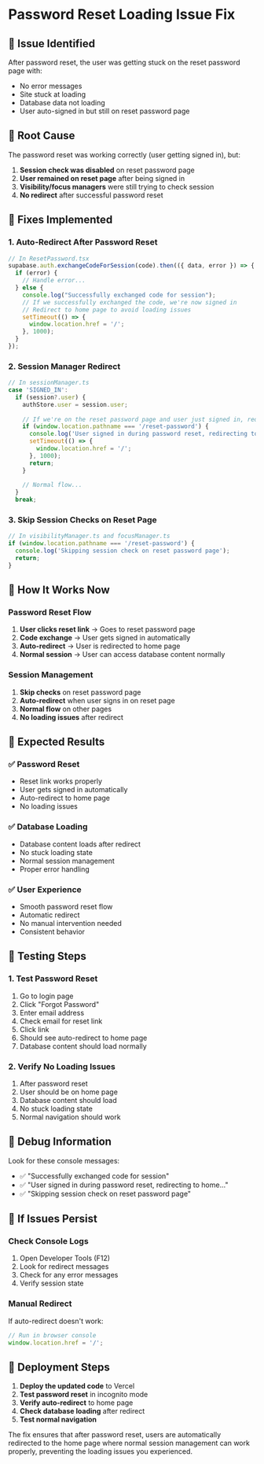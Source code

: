 # Password Reset Loading Issue Fix

## 🔧 **Issue Identified**

After password reset, the user was getting stuck on the reset password page with:
- No error messages
- Site stuck at loading
- Database data not loading
- User auto-signed in but still on reset password page

## 🔧 **Root Cause**

The password reset was working correctly (user getting signed in), but:
1. **Session check was disabled** on reset password page
2. **User remained on reset page** after being signed in
3. **Visibility/focus managers** were still trying to check session
4. **No redirect** after successful password reset

## 🔧 **Fixes Implemented**

### **1. Auto-Redirect After Password Reset**
```typescript
// In ResetPassword.tsx
supabase.auth.exchangeCodeForSession(code).then(({ data, error }) => {
  if (error) {
    // Handle error...
  } else {
    console.log("Successfully exchanged code for session");
    // If we successfully exchanged the code, we're now signed in
    // Redirect to home page to avoid loading issues
    setTimeout(() => {
      window.location.href = '/';
    }, 1000);
  }
});
```

### **2. Session Manager Redirect**
```typescript
// In sessionManager.ts
case 'SIGNED_IN':
  if (session?.user) {
    authStore.user = session.user;
    
    // If we're on the reset password page and user just signed in, redirect them
    if (window.location.pathname === '/reset-password') {
      console.log('User signed in during password reset, redirecting to home...');
      setTimeout(() => {
        window.location.href = '/';
      }, 1000);
      return;
    }
    
    // Normal flow...
  }
  break;
```

### **3. Skip Session Checks on Reset Page**
```typescript
// In visibilityManager.ts and focusManager.ts
if (window.location.pathname === '/reset-password') {
  console.log('Skipping session check on reset password page');
  return;
}
```

## 🔧 **How It Works Now**

### **Password Reset Flow**
1. **User clicks reset link** → Goes to reset password page
2. **Code exchange** → User gets signed in automatically
3. **Auto-redirect** → User is redirected to home page
4. **Normal session** → User can access database content normally

### **Session Management**
1. **Skip checks** on reset password page
2. **Auto-redirect** when user signs in on reset page
3. **Normal flow** on other pages
4. **No loading issues** after redirect

## 🔧 **Expected Results**

### **✅ Password Reset**
- Reset link works properly
- User gets signed in automatically
- Auto-redirect to home page
- No loading issues

### **✅ Database Loading**
- Database content loads after redirect
- No stuck loading state
- Normal session management
- Proper error handling

### **✅ User Experience**
- Smooth password reset flow
- Automatic redirect
- No manual intervention needed
- Consistent behavior

## 🔧 **Testing Steps**

### **1. Test Password Reset**
1. Go to login page
2. Click "Forgot Password"
3. Enter email address
4. Check email for reset link
5. Click link
6. Should see auto-redirect to home page
7. Database content should load normally

### **2. Verify No Loading Issues**
1. After password reset
2. User should be on home page
3. Database content should load
4. No stuck loading state
5. Normal navigation should work

## 🔧 **Debug Information**

Look for these console messages:
- ✅ "Successfully exchanged code for session"
- ✅ "User signed in during password reset, redirecting to home..."
- ✅ "Skipping session check on reset password page"

## 🔧 **If Issues Persist**

### **Check Console Logs**
1. Open Developer Tools (F12)
2. Look for redirect messages
3. Check for any error messages
4. Verify session state

### **Manual Redirect**
If auto-redirect doesn't work:
```javascript
// Run in browser console
window.location.href = '/';
```

## 🔧 **Deployment Steps**

1. **Deploy the updated code** to Vercel
2. **Test password reset** in incognito mode
3. **Verify auto-redirect** to home page
4. **Check database loading** after redirect
5. **Test normal navigation**

The fix ensures that after password reset, users are automatically redirected to the home page where normal session management can work properly, preventing the loading issues you experienced. 